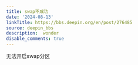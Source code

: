 ```yaml
---
title: swap不成功
date: '2024-08-13'
linkTitle: https://bbs.deepin.org/en/post/276485
source: deepin_bbs
description:  wonder 
disable_comments: true
---
```

无法开启swap分区
